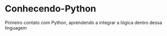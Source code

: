 # Conhecendo-Python
Primeiro contato com Python, aprendendo a integrar a lógica dentro dessa linguagem
